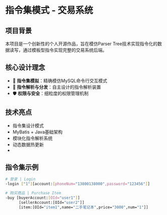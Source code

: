 # 指令集模式 - 交易系统 

## 项目背景 

本项目是一个创新性的个人开源作品，旨在模仿Parser Tree技术实现指令化的数据读写，通过模板型指令实现完整的交易系统后端。

## 核心设计理念

- 🎯 **指令集模拟**：精确模仿MySQL命令行交互模式
- 🔧 **指令解析与分发**：自主设计的指令解析装置
- 🛡️ **权限与安全**：细粒度的权限管理机制

## 技术亮点

- 指令集设计模式
- MyBatis + Java基础架构
- 模块化指令解析系统
- 动态数据热更新
- 
## 指令集示例

```bash
# 登录 | Login
-login ["1"][account:[phoneNum="13800138000",password="123456"]]

# 购买商品 | Purchase Item
-buy [buyerAccount:[OId="user1"]]
      [sellerAccount:[OId="user2"]]
      [item:[OId="item1",name="二手笔记本",price="3000",num="1"]]
```
